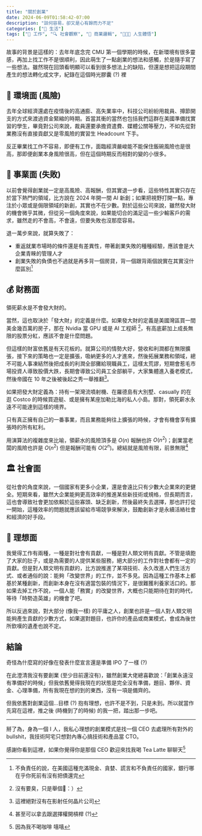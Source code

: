```yaml
---
title: "關於創業"
date: 2024-06-09T01:58:42-07:00
description: "談何容易，卻又是心有餘而力不足"
categories: ["🍫 生活"]
tags: ["💼 工作", "🔍 社會觀察", "🏢 商業邏輯", "🧑🏻‍🏫 人生體悟"]
---
```


故事的背景是這樣的：去年年底念完 CMU 第一個學期的時候，在新環境有很多靈感，再加上找工作不是很順利，因此萌生了一點創業的想法和感觸，於是隨手寫了一些想法。雖然現在回頭看明顯可以看到很多想法上的缺陷，但還是想把這段期間產生的想法轉化成文字，紀錄在這個時光膠囊 (?) 裡

## 🌳 環境面 (風險)

去年全球經濟還處在疫情後的高通膨、高失業率中，科技公司紛紛用裁員、撙節開支的方式來渡過資金緊縮的時期。首當其衝的當然也包括我們這群在美國準備找實習的學生，畢竟對公司來說，裁員還要承擔資遣費、媒體公關等壓力，不如先從對業務沒有直接貢獻又是零風險的實習生 Headcount 下手。

反正畢業找工作不容易，即便有工作，面臨經濟嚴峻能不能保住飯碗風險也是很高，那即便創業本身風險很高，但在這個時期反而相對的變的小很多。

## 👔 事業面 (失敗)

以前會覺得創業就一定是高風險、高報酬，但其實退一步看，這些特性其實只存在於當下熱門的領域，比方說在 2024 年開一間 AI 新創；如果把視野打開一點，專注於小眾或是侷限領域的新創，其實也不在少數。對於這些公司來說，雖然發大財的機會微乎其微，但從另一個角度來說，如果能切合的滿足這一些少輸客戶的需求，雖然走的不會高，不會遠，但要失敗也沒那麼容易。

退一萬步來說，就算失敗了：

- 重返就業市場時的條件還是有差異性，帶著創業失敗的種種經驗，應該會是大企業青睞的管理人才
- 創業失敗的負債也不過就是再多背一個房貸，背一個跟背兩個說實在其實沒什麼區別[^1]

[^1]: 不負責任的說，在美國這種充滿現金、貪婪、謊言和不負責任的國家，銀行哪在乎你死前有沒有把債還完

## 💰 財務面

領死薪水是不會發大財的。

當然，這也取決於「發大財」的定義是什麼。如果發大財的定義是美國灣區買一間美金幾百萬的房子，那在 Nvidia 當 GPU 或是 AI 工程師 [^2]，有高底薪加上成長無限的股票分紅，應該不會是什麼問題。

但這樣的財富依舊是有天花板的。就算公司的情勢大好，營收和利潤都在無限擴張，接下來的策略也一定是擴張，吸納更多的人才進來，然後拓展業務和領域，總不可能人事凍結然後把成長的利潤全部攤給現職員工，這樣太荒謬，短期會惹毛市場投資人導致股價大跌，長期會導致公司員工全部躺平，大家集體進入養老模式，然後帝國在 10 年之後被後起之秀一舉推翻[^3]。

如果把發大財定義為：持有一架灣流噴射機、在羅德島有大別墅、casually 的在逛 Costco 的時候買遊艇、或是擁有某座加勒比海的私人小島。那對，領死薪水永遠不可能達到這樣的境界。

只有真正擁有自己的一番事業，而且業務能夠往上擴張的時候，才會有機會享有擴張時的所有紅利。

用演算法的複雜度來比喻，領薪水的風險頂多是 $O(n)$ 報酬也許 $O(n^2)$；創業當老闆的風險也許是 $O(n^2)$ 但是報酬可能有 $O(2^n)$。總結就是風險有限，前景無限[^4]

[^2]: 沒有要臭，只是舉個🌰：）
[^3]: 這裡絕對沒有在影射任何晶片公司
[^4]: 甚至可以拿去跟選擇權開槓桿 (?)

## 🏛️ 社會面

從社會的角度來說，一個國家有更多小企業，還是會遠比只有少數大企業來的更健全。短期來看，雖然大企業能夠更高效率的推進某些新技術或規格，但長期而言，這也會導致社會更加依賴於這些寡頭、缺乏創新，然後最終失去選擇，那也許打從一開始，這種效率的問題就應該留給市場競爭來解決，鼓勵創新才是永續活絡社會和經濟的好手段。

## 🌟 理想面

我覺得工作有兩種，一種是對社會有貢獻，一種是對人類文明有貢獻。不管是填飽了大家的肚子，或是為需要的人提供某些服務，絕大部分的工作對社會都有一定的貢獻。但是對人類文明有貢獻的，比方說推進了某項技術、永久改進人們生活方式、或者通俗的說：能夠「改變世界」的工作，並不多見。因為這種工作基本上都基於某種創新，而創新本身在沒有適當包裝的情況下，是很難獲利養家活口的。那如果去掉工作不說，一個人能「務實」的改變世界，大概也只能期待在對的時代，等待「時勢造英雄」的機會了吧。

所以反過來說，對大部分 (像我一樣) 的平庸之人，創業也許是一個人對人類文明能夠產生貢獻的少數方式，如果選對題目，也許你的產品或商業模式，會成為後世所欽嘆的遺產也說不定。

## 結論

奇怪為什麼寫的好像在發表什麼宣言還是準備 IPO 了一樣 (?)

在此澄清我沒有要創業 (至少目前還沒有)，雖然創業大佬總喜歡說：「創業永遠沒有準備好的時候」但我依舊覺得我現在的狀態是完全沒有準備，題目、夥伴、資金、心理準備，所有我現在想的到的東西，沒有一項是備齊的。

但我依舊對創業這個...目標 (?) 抱有理想，也許不是不到，只是未到。所以就當作先寫在這裡，推之後 (時機到了的時候) 的我一把，踏出那一步吧。

---

掰了為，身為一個 I 人，我私心理想的創業模式是找一個 CEO 去處理所有對外的 bullshit，我技術阿宅只想對內專心搞技術和產品當 CTO。

感謝你看到這裡，如果你覺得你是那個 CEO 歡迎來找我喝 Tea Latte 聊聊天[^5]

[^5]: 因為我不喝咖啡 嘻嘻

